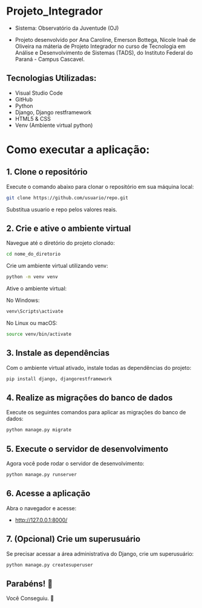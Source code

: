 # Projeto_Integrador

- Sistema: Observatório da Juventude (OJ)

- Projeto desenvolvido por Ana Caroline, Emerson Bottega, Nicole Inaê de Oliveira na máteria de Projeto Integrador no curso de Tecnologia em Análise e Desenvolvimento de Sistemas (TADS), do Instituto Federal do Paraná - Campus Cascavel.

## Tecnologias Utilizadas:
-  Visual Studio Code
-  GitHub
-  Python
-  Django, Django restframework
-  HTML5 & CSS
-  Venv (Ambiente virtual python)

# Como executar a aplicação:
## 1. Clone o repositório
Execute o comando abaixo para clonar o repositório em sua máquina local:

```bash
git clone https://github.com/usuario/repo.git
```

Substitua usuario e repo pelos valores reais.

## 2. Crie e ative o ambiente virtual
Navegue até o diretório do projeto clonado:

```bash
cd nome_do_diretorio
```

Crie um ambiente virtual utilizando venv:

```bash
python -m venv venv
```
Ative o ambiente virtual:

No Windows:
```bash
venv\Scripts\activate
```

No Linux ou macOS:
```bash
source venv/bin/activate
```

## 3. Instale as dependências
Com o ambiente virtual ativado, instale todas as dependências do projeto:

```bash
pip install django, djangorestframework
```

## 4. Realize as migrações do banco de dados
Execute os seguintes comandos para aplicar as migrações do banco de dados:

```bash
python manage.py migrate
```

## 5. Execute o servidor de desenvolvimento
Agora você pode rodar o servidor de desenvolvimento:

```bash
python manage.py runserver
```

## 6. Acesse a aplicação
Abra o navegador e acesse:
- http://127.0.0.1:8000/
  
## 7. (Opcional) Crie um superusuário
Se precisar acessar a área administrativa do Django, crie um superusuário:

```bash
python manage.py createsuperuser
```

## Parabéns! :tada:

Você Conseguiu. :partying_face:
